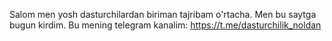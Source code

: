 Salom men yosh dasturchilardan biriman tajribam o'rtacha. Men bu saytga bugun kirdim. Bu mening telegram kanalim: https://t.me/dasturchilik_noldan
